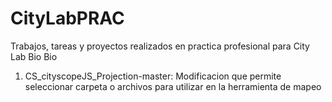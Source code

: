 # CityLabPRAC

Trabajos, tareas y proyectos realizados en practica profesional para City Lab Bio Bio

1. CS_cityscopeJS_Projection-master:
     Modificacion que permite seleccionar carpeta o archivos para utilizar en la herramienta de mapeo
